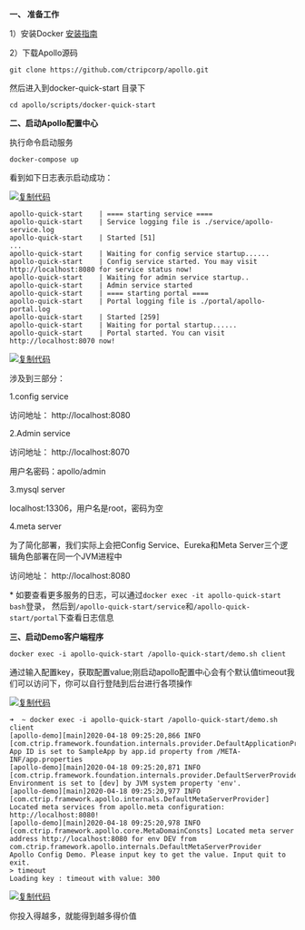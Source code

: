 **一、 准备工作**

1）安装Docker
[安装指南](https://yeasy.gitbooks.io/docker_practice/content/install/)

2）下载Apollo源码

```
git clone https://github.com/ctripcorp/apollo.git
```

然后进入到docker-quick-start 目录下

```
cd apollo/scripts/docker-quick-start
```

**二、启动Apollo配置中心**

执行命令启动服务

```
docker-compose up
```

看到如下日志表示启动成功：

[![复制代码](https://common.cnblogs.com/images/copycode.gif)](javascript:void(0);)

```
apollo-quick-start    | ==== starting service ====
apollo-quick-start    | Service logging file is ./service/apollo-service.log
apollo-quick-start    | Started [51]
...
apollo-quick-start    | Waiting for config service startup......
apollo-quick-start    | Config service started. You may visit http://localhost:8080 for service status now!
apollo-quick-start    | Waiting for admin service startup..
apollo-quick-start    | Admin service started
apollo-quick-start    | ==== starting portal ====
apollo-quick-start    | Portal logging file is ./portal/apollo-portal.log
apollo-quick-start    | Started [259]
apollo-quick-start    | Waiting for portal startup......
apollo-quick-start    | Portal started. You can visit http://localhost:8070 now!
```

[![复制代码](https://common.cnblogs.com/images/copycode.gif)](javascript:void(0);)

涉及到三部分：

1.config service

访问地址： http://localhost:8080

2.Admin service

访问地址： http://localhost:8070

用户名密码：apollo/admin

3.mysql server

localhost:13306，用户名是root，密码为空

4.meta server

为了简化部署，我们实际上会把Config Service、Eureka和Meta Server三个逻辑角色部署在同一个JVM进程中

访问地址： http://localhost:8080


\* 如要查看更多服务的日志，可以通过`docker exec -it apollo-quick-start bash`登录， 然后到`/apollo-quick-start/service`和`/apollo-quick-start/portal`下查看日志信息

**三、启动Demo客户端程序**

```
docker exec -i apollo-quick-start /apollo-quick-start/demo.sh client
```

通过输入配置key，获取配置value;刚启动apollo配置中心会有个默认值timeout我们可以访问下，你可以自行登陆到后台进行各项操作

[![复制代码](https://common.cnblogs.com/images/copycode.gif)](javascript:void(0);)

```
➜  ~ docker exec -i apollo-quick-start /apollo-quick-start/demo.sh client
[apollo-demo][main]2020-04-18 09:25:20,866 INFO  [com.ctrip.framework.foundation.internals.provider.DefaultApplicationProvider] App ID is set to SampleApp by app.id property from /META-INF/app.properties
[apollo-demo][main]2020-04-18 09:25:20,871 INFO  [com.ctrip.framework.foundation.internals.provider.DefaultServerProvider] Environment is set to [dev] by JVM system property 'env'.
[apollo-demo][main]2020-04-18 09:25:20,977 INFO  [com.ctrip.framework.apollo.internals.DefaultMetaServerProvider] Located meta services from apollo.meta configuration: http://localhost:8080!
[apollo-demo][main]2020-04-18 09:25:20,978 INFO  [com.ctrip.framework.apollo.core.MetaDomainConsts] Located meta server address http://localhost:8080 for env DEV from com.ctrip.framework.apollo.internals.DefaultMetaServerProvider
Apollo Config Demo. Please input key to get the value. Input quit to exit.
> timeout
Loading key : timeout with value: 300
```

[![复制代码](https://common.cnblogs.com/images/copycode.gif)](javascript:void(0);)

 

你投入得越多，就能得到越多得价值